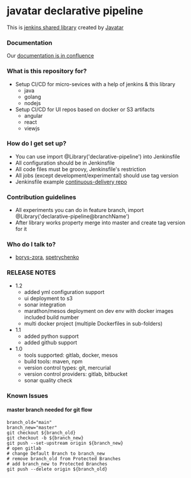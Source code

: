 # javatar declarative pipeline

This is [jenkins shared library](https://jenkins.io/doc/book/pipeline/shared-libraries/) created by [Javatar](https://javatar.pro/)

### Documentation

Our [documentation is in confluence](https://javatar.atlassian.net/wiki/spaces/JDP/overview)
    
### What is this repository for? ###

* Setup CI/CD for micro-sevices with a help of jenkins & this library
  * java
  * golang
  * nodejs
* Setup CI/CD for UI repos based on docker or S3 artifacts
  * angular
  * react 
  * viewjs

### How do I get set up? ###

* You can use import @Library('declarative-pipeline') into Jenkinsfile
* All configuration should be in Jenkinsfile
* All code files must be groovy, Jenkinsfile's restriction
* All jobs (except development/experimental) should use tag version
* Jenkinsfile example [continuous-delivery repo](https://github.com/JavatarPro/declarative-pipeline)

### Contribution guidelines ###

* All experiments you can do in feature branch, import @Library('declarative-pipeline@branchName')
* After library works property merge into master and create tag version for it

### Who do I talk to? ###

* [borys-zora](mailto:borys.zora@javatar.pro), [spetrychenko](mailto:serhii.petrychenko@javatar.pro)

### RELEASE NOTES ###

* 1.2
    - added yml configuration support
    - ui deployment to s3
    - sonar integration
    - marathon/mesos deployment on dev env with docker images included build number
    - multi docker project (multiple Dockerfiles in sub-folders)
* 1.1
    - added python support
    - added github support
* 1.0
    - tools supported: gitlab, docker, mesos
    - build tools: maven, npm
    - version control types: git, mercurial
    - version control providers: gitlab, bitbucket
    - sonar quality check

### Known Issues

#### master branch needed for git flow

```shell
branch_old="main"
branch_new="master"
git checkout ${branch_old}
git checkout -b ${branch_new}
git push --set-upstream origin ${branch_new}
# open gitlab
# change Default Branch to branch_new
# remove branch_old from Protected Branches
# add branch_new to Protected Branches
git push --delete origin ${branch_old}
```